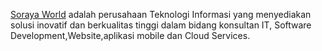 <a href="https://sorayaworld.id/">Soraya World</a> adalah perusahaan Teknologi Informasi yang menyediakan solusi inovatif dan berkualitas tinggi dalam bidang konsultan IT, Software Development,Website,aplikasi mobile dan Cloud Services. 
